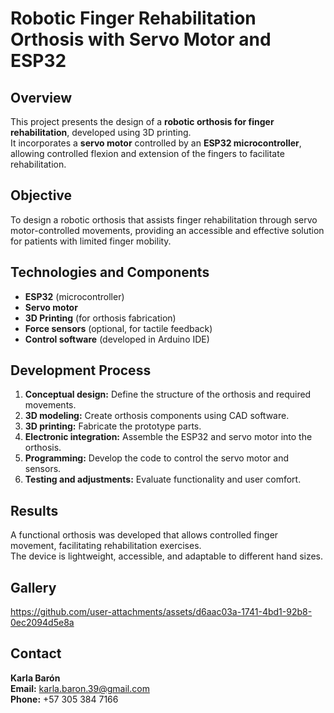 # Robotic Finger Rehabilitation Orthosis with Servo Motor and ESP32

## Overview
This project presents the design of a **robotic orthosis for finger rehabilitation**, developed using 3D printing.  
It incorporates a **servo motor** controlled by an **ESP32 microcontroller**, allowing controlled flexion and extension of the fingers to facilitate rehabilitation.

## Objective
To design a robotic orthosis that assists finger rehabilitation through servo motor-controlled movements, providing an accessible and effective solution for patients with limited finger mobility.

## Technologies and Components
- **ESP32** (microcontroller)  
- **Servo motor**  
- **3D Printing** (for orthosis fabrication)  
- **Force sensors** (optional, for tactile feedback)  
- **Control software** (developed in Arduino IDE)  

## Development Process
1. **Conceptual design:** Define the structure of the orthosis and required movements.  
2. **3D modeling:** Create orthosis components using CAD software.  
3. **3D printing:** Fabricate the prototype parts.  
4. **Electronic integration:** Assemble the ESP32 and servo motor into the orthosis.  
5. **Programming:** Develop the code to control the servo motor and sensors.  
6. **Testing and adjustments:** Evaluate functionality and user comfort.  

## Results
A functional orthosis was developed that allows controlled finger movement, facilitating rehabilitation exercises.  
The device is lightweight, accessible, and adaptable to different hand sizes.

## Gallery

https://github.com/user-attachments/assets/d6aac03a-1741-4bd1-92b8-0ec2094d5e8a

## Contact
**Karla Barón**  
**Email:** karla.baron.39@gmail.com  
**Phone:** +57 305 384 7166
